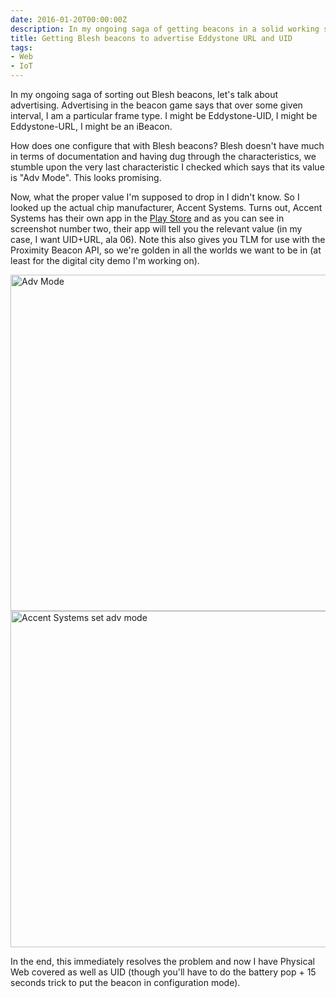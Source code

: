 ```yaml
---
date: 2016-01-20T00:00:00Z
description: In my ongoing saga of getting beacons in a solid working state, I find a solution in Accent Systems.
title: Getting Blesh beacons to advertise Eddystone URL and UID
tags:
- Web
- IoT
---
```


In my ongoing saga of sorting out Blesh beacons, let's talk about advertising. Advertising in the beacon game says that over some given interval, I am a particular frame type. I might be Eddystone-UID, I might be Eddystone-URL, I might be an iBeacon.

How does one configure that with Blesh beacons? Blesh doesn't have much in terms of documentation and having dug through the characteristics, we stumble upon the very last characteristic I checked which says that its value is "Adv Mode". This looks promising.

Now, what the proper value I'm supposed to drop in I didn't know. So I looked up the actual chip manufacturer, Accent Systems. Turns out, Accent Systems has their own app in the [Play Store](https://play.google.com/store/apps/details?id=com.accent_systems.ibks_config_tool) and as you can see in screenshot number two, their app will tell you the relevant value (in my case, I want UID+URL, ala 06). Note this also gives you TLM for use with the Proximity Beacon API, so we're golden in all the worlds we want to be in (at least for the digital city demo I'm working on).

<img decoding="async" loading="lazy" width="800" height="538" src="https://storage.googleapis.com/jdr-public-imgs/blog-archive/2016/01/ss-2016-01-20-1185x1958-bleshbeacon.png" alt="Adv Mode">

<img decoding="async" loading="lazy" width="800" height="538" src="https://storage.googleapis.com/jdr-public-imgs/blog-archive/2016/01/Screenshot_20160120-171723.png" alt="Accent Systems set adv mode">

In the end, this immediately resolves the problem and now I have Physical Web covered as well as UID (though you'll have to do the battery pop + 15 seconds trick to put the beacon in configuration mode).

